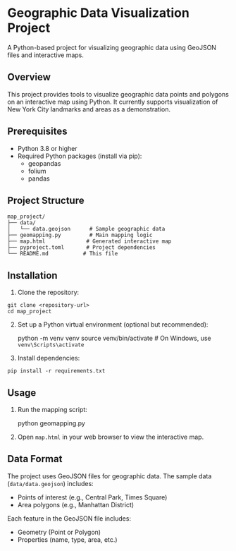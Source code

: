# Geographic Data Visualization Project

A Python-based project for visualizing geographic data using GeoJSON files and interactive maps.

## Overview

This project provides tools to visualize geographic data points and polygons on an interactive map using Python. It currently supports visualization of New York City landmarks and areas as a demonstration.

## Prerequisites

- Python 3.8 or higher
- Required Python packages (install via pip):
  - geopandas
  - folium
  - pandas

## Project Structure

    map_project/
    ├── data/
    │   └── data.geojson      # Sample geographic data
    ├── geomapping.py         # Main mapping logic
    ├── map.html             # Generated interactive map
    ├── pyproject.toml       # Project dependencies
    └── README.md           # This file

## Installation

1. Clone the repository:
```
git clone <repository-url>
cd map_project
```
2. Set up a Python virtual environment (optional but recommended):

    python -m venv venv
    source venv/bin/activate  # On Windows, use `venv\Scripts\activate`

3. Install dependencies:
```
pip install -r requirements.txt
```
## Usage

1. Run the mapping script:

    python geomapping.py

2. Open `map.html` in your web browser to view the interactive map.

## Data Format

The project uses GeoJSON files for geographic data. The sample data (`data/data.geojson`) includes:
- Points of interest (e.g., Central Park, Times Square)
- Area polygons (e.g., Manhattan District)

Each feature in the GeoJSON file includes:
- Geometry (Point or Polygon)
- Properties (name, type, area, etc.)

